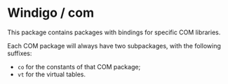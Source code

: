# Windigo / com

This package contains packages with bindings for specific COM libraries.

Each COM package will always have two subpackages, with the following suffixes:

* `co` for the constants of that COM package;
* `vt` for the virtual tables.
